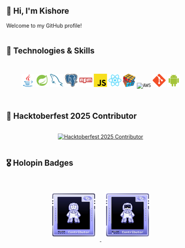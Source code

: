 ## 👋 Hi, I'm Kishore  

Welcome to my GitHub profile!  
 <br>

## 🚀 Technologies & Skills  
<br>
<p align="center">
  <code><img title="Java" height="35" src="images/java-original.svg"></code>
  <code><img title="Spring Boot" height="35" src="images/Springboot.svg"></code>
  <code><img title="MySQL" height="35" src="images/mysql.svg"></code>
  <code><img title="PostgreSQL" height="35" src="images/postgresql.svg"></code>
  <code><img title="npm" height="35" src="images/npm.svg"></code>
  <code><img title="JavaScript" height="35" src="images/javascript.svg"></code>
  <code><img title="React" height="35" src="images/react-original.svg"></code>
  <code><img title="Problem Solving" height="35" src="images/problemSolving.png"></code>
  <code><img title="AWS" height="32" src="images/aws1.svg"></code>
  <code><img title="Git" height="35" src="images/git-original.svg"></code>
  <code><img title="Android" height="35" src="images/android.svg"></code>
</p>

<br>

## 🏅 Hacktoberfest 2025 Contributor  
<br>
<div align="center">
  <a href="https://cloud.layer5.io/user/dfe979f6-6afb-4c6e-aa4a-bff78249c988?tab=badges&badge=hacktoberfest25">
    <img width="170px" height="254px" src="https://badges.layer5.io/assets/badges/hacktoberfest-contributor-2025/hacktoberfest2025-badge.png" alt="Hacktoberfest 2025 Contributor"/>
  </a>
</div>
<br>


## 🎖️ Holopin Badges    
<br>
<p align="center">
  <a href="https://www.holopin.io/hacktoberfest2025/userbadge/cmfy2fl7l000ijp04jzbs8mr8" target="_blank">
    <img src="images/lvl0-human.webp" width="120" height="120" alt="Level 0 Human Badge" style="margin:10px;">
  </a>
  <a href="https://www.holopin.io/hacktoberfest2025/userbadge/cmgi1oa31002yif047rl51t49" target="_blank">
    <img src="images/lvl1-human.webp" width="120" height="120" alt="Level 1 Human Badge" style="margin:10px;">
  </a>
</p>

  <!-- Uncomment below lines as you earn higher levels -->
  <!--
  <a href="https://www.holopin.io/hacktoberfest2025/userbadge/cmgi79ht7004gjr04p8uesi4s" target="_blank"><img src="images/lvl2-human.webp" width="130" height="130" alt="Level 2 Human Badge" hspace="7.5"></a>
  <a href="https://www.holopin.io/hacktoberfest2025/userbadge/cmgi79yol000ylg042fxx8b0d" target="_blank"><img src="images/lvl3-human.webp" width="130" height="130" alt="Level 3 Human Badge" hspace="7.5"></a>
  <a href="https://www.holopin.io/hacktoberfest2025/userbadge/cmgiaiqhx0064ju04bmu6tbfr" target="_blank"><img src="images/lvl4-human.webp" width="130" height="130" alt="Level 4 Human Badge" hspace="7.5"></a>
  <a href="https://www.holopin.io/hacktoberfest2025/userbadge/cmgj1ia0o002njr04wddv1hc8" target="_blank"><img src="images/lvl5-human.webp" width="130" height="130" alt="Level 5 Human Badge" hspace="7.5"></a>
  -->
</div>
